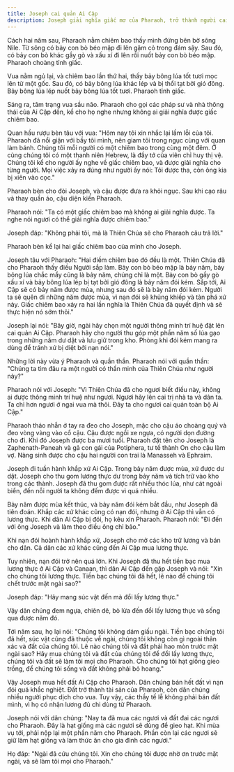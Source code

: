 ```yaml
---
title: Joseph cai quản Ai Cập
description: Joseph giải nghĩa giấc mơ của Pharaoh, trở thành người cai quản Ai Cập, tích trữ lương thực trong bảy năm được mùa và cứu dân Ai Cập cùng các xứ lân cận khỏi nạn đói khắc nghiệt.
---
```


Cách hai năm sau, Pharaoh nằm chiêm bao thấy mình đứng bên bờ sông Nile. Từ sông có bảy con bò béo mập đi lên gặm cỏ trong đám sậy. Sau đó, có bảy con bò khác gầy gò và xấu xí đi lên rồi nuốt bảy con bò béo mập. Pharaoh choàng tỉnh giấc.

Vua nằm ngủ lại, và chiêm bao lần thứ hai, thấy bảy bông lúa tốt tươi mọc lên từ một gốc. Sau đó, có bảy bông lúa khác lép và bị thổi tạt bởi gió đông. Bảy bông lúa lép nuốt bảy bông lúa tốt tươi. Pharaoh tỉnh giấc.

Sáng ra, tâm trạng vua sầu não. Pharaoh cho gọi các pháp sư và nhà thông thái của Ai Cập đến, kể cho họ nghe nhưng không ai giải nghĩa được giấc chiêm bao.

Quan hầu rượu bèn tâu với vua: "Hôm nay tôi xin nhắc lại lầm lỗi của tôi. Pharaoh đã nổi giận với bầy tôi mình, nên giam tôi trong ngục cùng với quan làm bánh. Chúng tôi mỗi người có một chiêm bao trong cùng một đêm. Ở cùng chúng tôi có một thanh niên Hebrew, là đầy tớ của viên chỉ huy thị vệ. Chúng tôi kể cho người ấy nghe về giấc chiêm bao, và được giải nghĩa cho từng người. Mọi việc xảy ra đúng như người ấy nói: Tôi được tha, còn ông kia bị xiên vào cọc."

Pharaoh bèn cho đòi Joseph, và cậu được đưa ra khỏi ngục. Sau khi cạo râu và thay quần áo, cậu diện kiến Pharaoh.

Pharaoh nói: "Ta có một giấc chiêm bao mà không ai giải nghĩa được. Ta nghe nói ngươi có thể giải nghĩa được chiêm bao."

Joseph đáp: "Không phải tôi, mà là Thiên Chúa sẽ cho Pharaoh câu trả lời."

Pharaoh bèn kể lại hai giấc chiêm bao của mình cho Joseph.

Joseph tâu với Pharaoh: "Hai điềm chiêm bao đó đều là một. Thiên Chúa đã cho Pharaoh thấy điều Người sắp làm. Bảy con bò béo mập là bảy năm, bảy bông lúa chắc mẩy cũng là bảy năm, chúng chỉ là một. Bảy con bò gầy gò xấu xí và bảy bông lúa lép bị tạt bởi gió đông là bảy năm đói kém. Sắp tới, Ai Cập sẽ có bảy năm được mùa, nhưng sau đó sẽ là bảy năm đói kém. Người ta sẽ quên đi những năm được mùa, vì nạn đói sẽ khủng khiếp và tàn phá xứ này. Giấc chiêm bao xảy ra hai lần nghĩa là Thiên Chúa đã quyết định và sẽ thực hiện nó sớm thôi."

Joseph lại nói: "Bây giờ, ngài hãy chọn một người thông minh trí huệ đặt lên cai quản Ai Cập. Pharaoh hãy cho người thu góp một phần năm số lúa gạo trong những năm dư dật và lưu giữ trong kho. Phòng khi đói kém mang ra dùng để tránh xứ bị diệt bởi nạn nói."

Những lời này vừa ý Pharaoh và quần thần. Pharaoh nói với quần thần: "Chúng ta tìm đâu ra một người có thần minh của Thiên Chúa như người này?"

Pharaoh nói với Joseph: "Vì Thiên Chúa đã cho ngươi biết điều này, không ai được thông minh trí huệ như ngươi. Ngươi hãy lên cai trị nhà ta và dân ta. Ta chỉ hơn ngươi ở ngai vua mà thôi. Đây ta cho ngươi cai quản toàn bộ Ai Cập."

Pharaoh tháo nhẫn ở tay ra đeo cho Joseph, mặc cho cậu áo choàng quý và đeo vòng vàng vào cổ cậu. Cậu được ngồi xe ngựa, có người dọn đường cho đi. Khi đó Joseph được ba mươi tuổi. Pharaoh đặt tên cho Joseph là Zaphenath-Paneah và gả con gái của Potiphera, tư tế thành On cho cậu làm vợ. Nàng sinh được cho cậu hai người con trai là Manasseh và Ephraim.

Joseph đi tuần hành khắp xứ Ai Cập. Trong bảy năm được mùa, xứ được dư dật. Joseph cho thu gom lương thực dư trong bảy năm và tích trữ vào kho trong các thành. Joseph đã thu gom được rất nhiều thóc lúa, như cát ngoài biển, đến nỗi người ta không đếm được vì quá nhiều.

Bảy năm được mùa kết thúc, và bảy năm đói kém bắt đầu, như Joseph đã tiên đoán. Khắp các xứ khác cũng có nạn đói, nhưng ở Ai Cập thì vẫn có lương thực. Khi dân Ai Cập bị đói, họ kêu xin Pharaoh. Pharaoh nói: "Đi đến với ông Joseph và làm theo điều ông chỉ bảo."

Khi nạn đói hoành hành khắp xứ, Joseph cho mở các kho trữ lương và bán cho dân. Cả dân các xứ khác cũng đến Ai Cập mua lương thực.

Tuy nhiên, nạn đói trở nên quá lớn. Khi Joseph đã thu hết tiền bạc mua lương thực ở Ai Cập và Canaan, thì dân Ai Cập đến gặp Joseph và nói: "Xin cho chúng tôi lương thực. Tiền bạc chúng tôi đã hết, lẽ nào để chúng tôi chết trước mặt ngài sao?"

Joseph đáp: "Hãy mang súc vật đến mà đổi lấy lương thực."

Vậy dân chúng đem ngựa, chiên dê, bò lừa đến đổi lấy lương thực và sống qua được năm đó.

Tới năm sau, họ lại nói: "Chúng tôi không dám giấu ngài. Tiền bạc chúng tôi đã hết, súc vật cũng đã thuộc về ngài, chúng tôi không còn gì ngoài thân xác và đất của chúng tôi. Lẽ nào chúng tôi và đất phải hao mòn trước mặt ngài sao? Hãy mua chúng tôi và đất của chúng tôi để đổi lấy lương thực, chúng tôi và đất sẽ làm tôi mọi cho Pharaoh. Cho chúng tôi hạt giống gieo trồng, để chúng tôi sống và đất không phải bỏ hoang."

Vậy Joseph mua hết đất Ai Cập cho Pharaoh. Dân chúng bán hết đất vì nạn đói quá khắc nghiệt. Đất trở thành tài sản của Pharaoh, còn dân chúng nhiều người phục dịch cho vua. Tuy vậy, các thầy tế lễ không phải bán đất mình, vì họ có nhận lương đủ chi dùng từ Pharaoh.

Joseph nói với dân chúng: "Nay ta đã mua các ngươi và đất đai các ngươi cho Pharaoh. Đây là hạt giống mà các ngươi sẽ dùng để gieo hạt. Khi mùa vụ tới, phải nộp lại một phần năm cho Pharaoh. Phần còn lại các ngươi sẽ giữ làm hạt giống và làm thức ăn cho gia đình các ngươi."

Họ đáp: "Ngài đã cứu chúng tôi. Xin cho chúng tôi được nhờ ơn trước mặt ngài, và sẽ làm tôi mọi cho Pharaoh."